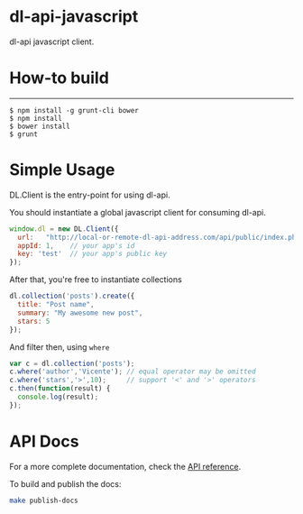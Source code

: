 dl-api-javascript
===

dl-api javascript client.

# How-to build
---

    $ npm install -g grunt-cli bower
    $ npm install
    $ bower install
    $ grunt

# Simple Usage

DL.Client is the entry-point for using dl-api.

You should instantiate a global javascript client for consuming dl-api.

```javascript
window.dl = new DL.Client({
  url:   "http://local-or-remote-dl-api-address.com/api/public/index.php/",
  appId: 1,    // your app's id
  key: 'test'  // your app's public key
});
```

After that, you're free to instantiate collections

```javascript
dl.collection('posts').create({
  title: "Post name",
  summary: "My awesome new post",
  stars: 5
});
```

And filter then, using `where`

```javascript
var c = dl.collection('posts');
c.where('author','Vicente'); // equal operator may be omitted
c.where('stars','>',10);     // support '<' and '>' operators
c.then(function(result) {
  console.log(result);
});
```

# API Docs

For a more complete documentation, check the [API reference](http://doubleleft.github.io/dl-api-javascript/).

To build and publish the docs:

```bash
make publish-docs
```
